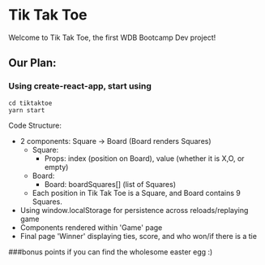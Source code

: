 # Tik Tak Toe

Welcome to Tik Tak Toe, the first WDB Bootcamp Dev project!

## Our Plan:
### Using create-react-app, start using
```
cd tiktaktoe
yarn start
```
Code Structure:
  - 2 components: Square -> Board (Board renders Squares)
      - Square:
          - Props: index (position on Board), value (whether it is X,O, or empty)
      - Board: 
          - Board: boardSquares[] (list of Squares)  
      - Each position in Tik Tak Toe is a Square, and Board contains 9 Squares.
  - Using window.localStorage for persistence across reloads/replaying game
  - Components rendered within 'Game' page
  - Final page 'Winner' displaying ties, score, and who won/if there is a tie



###bonus points if you can find the wholesome easter egg :)
